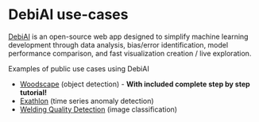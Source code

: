 # DebiAI use-cases

[DebiAI](https://debiai.irt-systemx.fr/) is an open-source web app designed to simplify machine learning development through data analysis, bias/error identification, model performance comparison, and fast visualization creation / live exploration.

Examples of public use cases using DebiAI

- [Woodscape](./woodscape/README.md) (object detection) - **With included complete step by step tutorial!**
- [Exathlon](./Exathlon/README.md) (time series anomaly detection)
- [Welding Quality Detection](./weldingQuality/README.md) (image classification)
